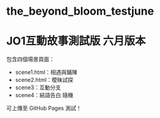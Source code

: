 # the_beyond_bloom_testjune
# JO1互動故事測試版 六月版本

包含四個場景頁面：
- scene1.html：相遇與鋪陳
- scene2.html：曖昧試探
- scene3：互動分支
- scene4：結語告白 隨機

可上傳至 GitHub Pages 測試！
